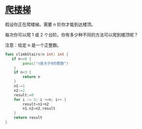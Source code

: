 # [爬楼梯](https://leetcode-cn.com/problems/climbing-stairs/)

假设你正在爬楼梯。需要 n 阶你才能到达楼顶。

每次你可以爬 1 或 2 个台阶。你有多少种不同的方法可以爬到楼顶呢？

注意：给定 n 是一个正整数。

```go
func climbStairs(n int) int {
   if n<=0 {
		panic("n是大于0的整数")
	}
    if n<3 {
		return n
	}
	n1:=1
	n2:=2
	result:=0
	for i := 3; i <=n; i++ {
		result=n1+n2
		n1,n2=n2,result
	}
	return result
}
```
